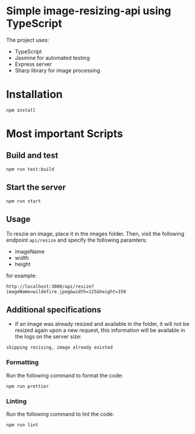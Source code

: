 # Simple image-resizing-api using TypeScript

The project uses:

- TypeScript
- Jasmine for automated testing
- Express server
- Sharp library for image processing

# Installation

```
npm install
```

# Most important Scripts

## Build and test

```
npm run test:build
```

## Start the server

```
npm run start
```

## Usage

To reszie an image, place it in the images folder.
Then, visit the following endpoint `api/resize` and specify the following paramters:

- imageName
- width
- height

for example:

```
http://localhost:3000/api/resize?imageName=wildefire.jpeg&width=125&height=150
```

## Additional specifications

- if an image was already resized and available in the folder, it will not be resized again upon a new request, this information will be available in the logs on the server size:

```
skipping rezising, image already existed
```

### Formatting

Run the following command to format the code:

```
npm run prettier
```

### Linting

Run the following command to lint the code:

```
npm run lint
```
